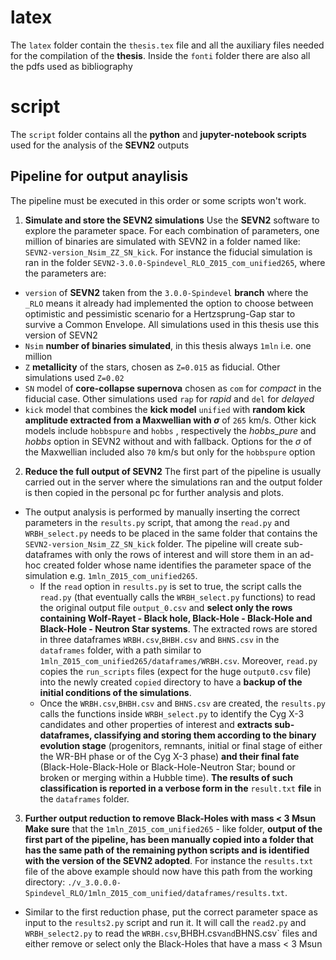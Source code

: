 # latex
The `latex` folder contain the `thesis.tex` file and all the auxiliary files needed for the compilation of the **thesis**. Inside the `fonti` folder there are also all the pdfs used as bibliography

# script
The `script` folder contains all the **python** and **jupyter-notebook scripts** used for the analysis of the **SEVN2** outputs





## Pipeline for output anaylisis
The pipeline must be executed in this order or some scripts won't work.

1. **Simulate and store the SEVN2 simulations**
Use the **SEVN2** software to explore the parameter space. For each combination of parameters, one million of binaries are simulated with SEVN2 in a folder named like: `SEVN2-version_Nsim_ZZ_SN_kick`. For instance the fiducial simulation is ran in the folder `SEVN2-3.0.0-Spindevel_RLO_Z015_com_unified265`, where the parameters are:
  - `version` of **SEVN2** taken from the `3.0.0-Spindevel` **branch** where the `_RLO` means it already had implemented the option to choose between optimistic and pessimistic scenario for a Hertzsprung-Gap star to survive a Common Envelope. All simulations used in this thesis use this version of SEVN2
  - `Nsim` **number of binaries simulated**, in this thesis always `1mln` i.e. one million
  - `Z` **metallicity** of the stars, chosen as `Z=0.015` as fiducial. Other simulations used `Z=0.02`
  - `SN` model of **core-collapse supernova** chosen as `com` for *compact* in the fiducial case. Other simulations used `rap` for *rapid* and `del` for *delayed*
  - `kick` model that combines the **kick model** `unified` with **random kick amplitude extracted from a Maxwellian with $\sigma$** of `265` km/s. Other kick models include `hobbspure` and `hobbs` , respectively the *hobbs_pure* and *hobbs* option in SEVN2 without and with fallback. Options for the $\sigma$ of the Maxwellian included also `70` km/s but only for the `hobbspure` option


2. **Reduce the full output of SEVN2**
The first part of the pipeline is usually carried out in the server where the simulations ran and the output folder is then copied in the personal pc for further analysis and plots.
  - The output analysis is performed by manually inserting the correct parameters in the `results.py` script, that among the `read.py` and `WRBH_select.py` needs to be placed in the same folder that contains the `SEVN2-version_Nsim_ZZ_SN_kick` folder. The pipeline will create sub-dataframes with only the rows of interest and will store them in an ad-hoc created folder whose name identifies the parameter space of the simulation e.g. `1mln_Z015_com_unified265`.
    - If the `read` option in `results.py` is set to true, the script calls the `read.py` (that eventually calls the `WRBH_select.py` functions) to read the original output file `output_0.csv` and **select only the rows containing Wolf-Rayet - Black hole, Black-Hole - Black-Hole and Black-Hole - Neutron  Star systems**. The extracted rows are stored in three dataframes `WRBH.csv`,`BHBH.csv` and `BHNS.csv` in the `dataframes` folder, with a path similar to `1mln_Z015_com_unified265/dataframes/WRBH.csv`. Moreover, `read.py` copies the `run_scripts` files (expect for the huge `output0.csv` file) into the newly created `copied` directory to have a **backup of the initial conditions of the simulations**.
    -  Once the `WRBH.csv`,`BHBH.csv` and `BHNS.csv` are created, the `results.py` calls the functions inside `WRBH_select.py` to identify the Cyg X-3 candidates and other properties of interest and **extracts sub-dataframes, classifying and storing them according to the binary evolution stage** (progenitors, remnants, initial or final stage of either the WR-BH phase or of the Cyg X-3 phase) **and their final fate** (Black-Hole-Black-Hole or Black-Hole-Neutron Star; bound or broken or merging within a Hubble time). **The results of such classification is reported in a verbose form in the** `result.txt` **file** in the `dataframes` folder.


3. **Further output reduction to remove Black-Holes with mass < 3 Msun**
**Make sure** that the `1mln_Z015_com_unified265` - like folder, **output of the first part of the pipeline, has been manually copied into a folder that has the same path of the remaining python scripts and is identified with the version of the SEVN2 adopted**. For instance the `results.txt` file of the above example should now have this path from the working directory: `./v_3.0.0.0-Spindevel_RLO/1mln_Z015_com_unified/dataframes/results.txt`.
  - Similar to the first reduction phase, put the correct parameter space as input to the `results2.py` script and run it. It will call the `read2.py` and `WRBH_select2.py` to read the `WRBH.csv`,BHBH.csv` and `BHNS.csv` files and either remove or select only the Black-Holes that have a mass < 3 Msun

